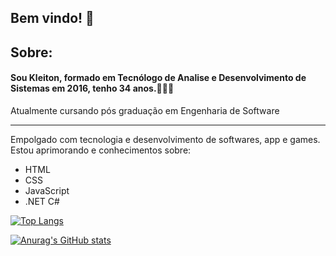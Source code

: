 <h2>Bem vindo! 👋</h2>

<h2>Sobre:</h2>
<h4>Sou Kleiton, formado em Tecnólogo de Analise e Desenvolvimento de Sistemas em 2016, tenho 34 anos.👨🏻‍🎓</h4>
<p>Atualmente cursando pós graduação em Engenharia de Software</p>
<hr>
<p>Empolgado com tecnologia e desenvolvimento de softwares, app e games. Estou aprimorando e conhecimentos sobre:</p>
<ul>
  <li>HTML</li>
  <li>CSS</li>
  <li>JavaScript</li>
  <li>.NET C#</li>
  
  </ul>

[![Top Langs](https://github-readme-stats.vercel.app/api/top-langs/?username=kleitonmq&layout=compact)](https://github.com/KleitonMQ?tab=repositories)

[![Anurag's GitHub stats](https://github-readme-stats.vercel.app/api?username=kleitonmq)](https://github.com/KleitonMQ?tab=repositories)

<!--
**KleitonMQ/KleitonMQ** is a ✨ _special_ ✨ repository because its `README.md` (this file) appears on your GitHub profile.

Here are some ideas to get you started:

- 🔭 I’m currently working on ...
- 🌱 I’m currently learning ...
- 👯 I’m looking to collaborate on ...
- 🤔 I’m looking for help with ...
- 💬 Ask me about ...
- 📫 How to reach me: ...
- 😄 Pronouns: ...
- ⚡ Fun fact: ...
-->

